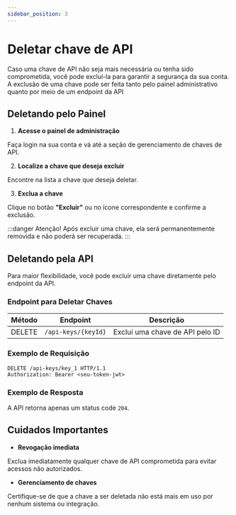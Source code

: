 ```yaml
---
sidebar_position: 3
---
```


# Deletar chave de API

Caso uma chave de API não seja mais necessária ou tenha sido comprometida, você pode excluí-la para garantir a segurança da sua conta. A exclusão de uma chave pode ser feita tanto pelo painel administrativo quanto por meio de um endpoint da API

## Deletando pelo Painel

1. **Acesse o painel de administração**

Faça login na sua conta e vá até a seção de gerenciamento de chaves de API.

2. **Localize a chave que deseja excluir**

Encontre na lista a chave que deseja deletar.

3. **Exclua a chave**

Clique no botão **"Excluir"** ou no ícone correspondente e confirme a exclusão.

:::danger Atenção!
Após excluir uma chave, ela será permanentemente removida e não poderá ser recuperada.
:::

## Deletando pela API

Para maior flexibilidade, você pode excluir uma chave diretamente pelo endpoint da API.

### Endpoint para Deletar Chaves

| Método | Endpoint            | Descrição                       |
| ------ | ------------------- | ------------------------------- |
| DELETE | `/api-keys/{keyId}` | Exclui uma chave de API pelo ID |

### Exemplo de Requisição

```http
DELETE /api-keys/key_1 HTTP/1.1
Authorization: Bearer <seu-token-jwt>
```

### Exemplo de Resposta

A API retorna apenas um status code `204`.

## Cuidados Importantes

- **Revogação imediata**

Exclua imediatamente qualquer chave de API comprometida para evitar acessos não autorizados.

- **Gerenciamento de chaves**

Certifique-se de que a chave a ser deletada não está mais em uso por nenhum sistema ou integração.